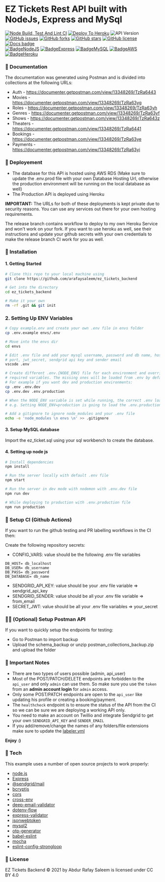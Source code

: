 # EZ Tickets Rest API built with NodeJs, Express and MySql
[![Node Build, Test And Lint CI](https://github.com/arafaysaleem/ez_tickets_backend/actions/workflows/build-test.yml/badge.svg)](https://github.com/arafaysaleem/ez_tickets_backend/actions/workflows/build-test.yml) [![Deploy To Heroku](https://github.com/arafaysaleem/ez_tickets_backend/actions/workflows/deploy.yml/badge.svg)](https://github.com/arafaysaleem/ez_tickets_backend/actions/workflows/deploy.yml) ![API Version](https://img.shields.io/badge/api--version-v1-orange) [![GitHub issues](https://img.shields.io/github/issues/arafaysaleem/ez_tickets_backend)](https://github.com/arafaysaleem/ez_tickets_backend/issues) [![GitHub forks](https://img.shields.io/github/forks/arafaysaleem/ez_tickets_backend)](https://github.com/arafaysaleem/ez_tickets_backend/network) [![GitHub stars](https://img.shields.io/github/stars/arafaysaleem/ez_tickets_backend)](https://github.com/arafaysaleem/ez_tickets_backend/stargazers) [![GitHub license](https://img.shields.io/github/license/arafaysaleem/ez_tickets_backend)](https://github.com/arafaysaleem/ez_tickets_backend) [![Docs badge](https://img.shields.io/badge/docs-active-yellow.svg)](https://shields.io/) <br>
[![BadgeNodeJS](https://img.shields.io/badge/MADE%20WITH-NODEJS-brightgreen?style=for-the-badge&logo=Node.js)](https://shields.io/) [![BadgeExpress](https://img.shields.io/badge/USES-EXPRESS-red?style=for-the-badge)](https://shields.io/) [![BadgeMySQL](https://img.shields.io/badge/USES-MYSQL-4479A1?style=for-the-badge&logo=MySQL)](https://shields.io/) [![BadgeAWS](https://img.shields.io/badge/DATABASE-AWS%20RDS-FF9900?style=for-the-badge&logo=Amazon&20AWS)](https://shields.io/) [![BadgeHeroku](https://img.shields.io/badge/DEPLOYED-HEROKU-430098?style=for-the-badge&logo=Heroku)](https://shields.io/)


### :memo: Documentation

The documentation was generated using Postman and is divided into collections at the following URLs:

- Auth - https://documenter.getpostman.com/view/13348269/TzRa6443
- Movies - https://documenter.getpostman.com/view/13348269/TzRa63yg
- Roles - https://documenter.getpostman.com/view/13348269/TzRa63yh
- Genres - https://documenter.getpostman.com/view/13348269/TzRa63yf
- Shows - https://documenter.getpostman.com/view/13348269/TzRa643z
- Theaters - https://documenter.getpostman.com/view/13348269/TzRa6441
- Bookings - https://documenter.getpostman.com/view/13348269/TzRa63ye
- Payments - https://documenter.getpostman.com/view/13348269/TzRa63yi

### :rocket: Deployement

- The database for this API is hosted using AWS RDS (Make sure to update the .env.prod file with your own Database Hosting Url, otherwise the production environment will be running on the local database as well)
- The Production API is deployed using Heroku

**IMPORTANT:** The URLs for both of these deployments is kept private due to security reasons. You can use any services out there for your own hosting requirements. 

The release branch contains workflow to deploy to my own Heroku Service and won't work on your fork. If you want to use heroku as well, see their instructions and update your github secrets with your own credentials to make the release branch CI work for you as well.

### :dvd: Installation
#### 1. Getting Started

``` sh
# Clone this repo to your local machine using
git clone https://github.com/arafaysaleem/ez_tickets_backend

# Get into the directory
cd ez_tickets_backend

# Make it your own
rm -rf .git && git init
```

### 2. Setting Up ENV Variables
```sh
# Copy example.env and create your own .env file in envs folder
cp .env.example envs/.env

# Move into the envs dir
cd envs

# Edit .env file and add your mysql username, password and db name, host,
# port, jwt_secret, sendgrid api key and sender email
vscode .env

# Create different .env.{NODE_ENV} file for each environment and override only your
# required variables. The missing ones will be loaded from .env by default.
# For example if you want dev and production environments:
cp .env .env.dev
cp .env.dev .env.production

# When the NODE_ENV variable is set while running, the correct .env loads automatically.
# e.g. Setting NODE_ENV=production is going to load the .env.production file

# Add a gitignore to ignore node_modules and your .env file
echo -e 'node_modules \n envs \n' >> .gitignore
```

#### 3. Setup MySQL database

Import the ez_ticket.sql using your sql workbench to create the database.

#### 4. Setting up node js

``` sh
# Install dependencies
npm install

# Run the server locally with default .env file
npm start

# Run the server in dev mode with nodemon with .env.dev file
npm run dev

# While deploying to production with .env.production file
npm run production
```

### :arrows_counterclockwise: Setup CI (Github Actions)

If you want to run the github testing and PR labelling workflows in the CI then:

Create the following repository secrets:
  * CONFIG_VARS: value should be the following .env file variables
   ```
   DB_HOST= db_localhost
   DB_USER= db_username
   DB_PASS= db_password
   DB_DATABASE= db_name
   ```
  * SENDGRID_API_KEY: value should be your .env file variable => sendgrid_api_key
  * SENDGRID_SENDER: value should be all your .env file variable => from_email
  * SECRET_JWT: value should be all your .env file variables => your_secret

### :man_astronaut: (Optional) Setup Postman API

If you want to quickly setup the endpoints for testing:

* Go to Postman to import backup
* Upload the schema_backup or unzip postman_collections_backup.zip and upload the folder

### :closed_book: Important Notes

- There are two types of users possible (admin, api_user)
- Most of the POST/PATCH/DELETE endpoints are forbidden to the `api_user` and only `admin` can use them. So make sure you use the `token` from an **admin account login** for `admin` access.
- Only some POST/PATCH endpoints are open to the `api_user` like updating his profile or creating a booking/payment.
- The `healthcheck` endpoint is to ensure the status of the API from the CI so we can be sure we are deploying a working API only.
- You need to make an account on Twillio and integrate Sendgrid to get your own `SENDGRID_API_KEY` and `SENDER_EMAIL`
- If you add/remove/change the names of any folders/file extensions make sure to update the [labeler.yml](.github/labeler.yml)

**Enjoy :)**

### :wrench: Tech

This example uses a number of open source projects to work properly:

* [node.js]
* [Express]
* [@sendgrid/mail]
* [bcryptjs]
* [cors]
* [cross-env]
* [deep-email-validator]
* [dotenv-flow]
* [express-validator]
* [jsonwebtoken]
* [mysql2]
* [otp-generator]
* [babel-eslint]
* [mocha]
* [eslint-config-strongloop]

### :bookmark_tabs: License
EZ Tickets Backend © 2021 by Abdur Rafay Saleem is licensed under CC BY 4.0 

[//]: # (These are reference links used in the body of this note and get stripped out when the markdown processor does its job. There is no need to format nicely because it shouldn't be seen. Thanks SO - http://stackoverflow.com/questions/4823468/store-comments-in-markdown-syntax)

   [git-repo-url]: <https://github.com/arafaysaleem/ez_tickets_backend>
   [node.js]: <http://nodejs.org>
   [express]: <http://expressjs.com>
   [@sendgrid/mail]: <https://github.com/sendgrid/sendgrid-nodejs>
   [bcryptjs]: <https://github.com/dcodeIO/bcrypt.js#readme>
   [cors]: <https://github.com/expressjs/cors#readme>
   [cross-env]: <https://github.com/kentcdodds/cross-env>
   [deep-email-validator]: <https://github.com/mfbx9da4/deep-email-validator>
   [dotenv-flow]: <https://github.com/kerimdzhanov/dotenv-flow>
   [express-validator]: <https://express-validator.github.io/docs/>
   [jsonwebtoken]: <https://github.com/auth0/node-jsonwebtoken#readme>
   [mysql2]: <https://github.com/sidorares/node-mysql2#readme>
   [otp-generator]: <https://github.com/Maheshkumar-Kakade/otp-generator#readme>
   [babel-eslint]: <https://github.com/babel/babel-eslint>
   [mocha]: <https://github.com/mochajs/mocha>
   [eslint-config-strongloop]: <https://github.com/strongloop/eslint-config-strongloop>
